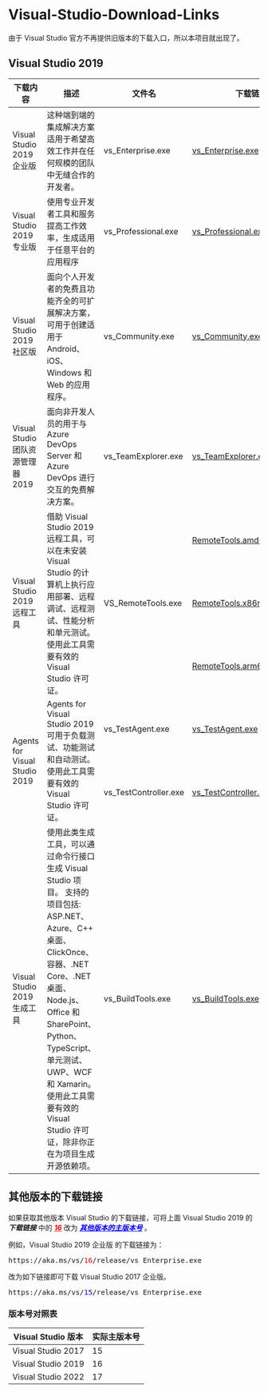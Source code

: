 # Visual-Studio-Download-Links

由于 Visual Studio 官方不再提供旧版本的下载入口，所以本项目就出现了。

## Visual Studio 2019

<table>
    <thead>
        <tr>
            <th>下载内容</th>
            <th>描述</th>
            <th>文件名</th>
            <th>下载链接</th>
        </tr>
    </thead>
    <tbody>
        <tr>
            <td>Visual Studio 2019 企业版</td>
            <td>这种端到端的集成解决方案适用于希望高效工作并在任何规模的团队中无缝合作的开发者。</td>
            <td>vs_Enterprise.exe</td>
            <td><a href="https://aka.ms/vs/16/release/vs_Enterprise.exe">vs_Enterprise.exe</a></td>
        </tr>
        <tr>
            <td>Visual Studio 2019 专业版</td>
            <td>使用专业开发者工具和服务提高工作效率，生成适用于任意平台的应用程序</td>
            <td>vs_Professional.exe</td>
            <td><a href="https://aka.ms/vs/16/release/vs_Professional.exe">vs_Professional.exe</a></td>
        </tr>
        <tr>
            <td>Visual Studio 2019 社区版</td>
            <td>面向个人开发者的免费且功能齐全的可扩展解决方案，可用于创建适用于 Android、iOS、Windows 和 Web 的应用程序。</td>
            <td>vs_Community.exe</td>
            <td><a href="https://aka.ms/vs/16/release/vs_Community.exe">vs_Community.exe</a></td>
        </tr>
        <tr>
            <td>Visual Studio 团队资源管理器 2019</td>
            <td>面向非开发人员的用于与 Azure DevOps Server 和 Azure DevOps 进行交互的免费解决方案。</td>
            <td>vs_TeamExplorer.exe</td>
            <td><a href="https://aka.ms/vs/16/release/vs_TeamExplorer.exe">vs_TeamExplorer.exe</a></td>
        </tr>
        <tr>
            <td rowspan = 3>Visual Studio 2019 远程工具</td>
            <td rowspan = 3>借助 Visual Studio 2019 远程工具，可以在未安装 Visual Studio 的计算机上执行应用部署、远程调试、远程测试、性能分析和单元测试。 使用此工具需要有效的 Visual Studio 许可证。</td>
            <td rowspan = 3>VS_RemoteTools.exe</td>
            <td><a href="https://aka.ms/vs/16/release/RemoteTools.amd64ret.chs.exe">RemoteTools.amd64ret.chs.exe</a></td>
        </tr>
        <tr>
            <td><a href="https://aka.ms/vs/16/release/RemoteTools.x86ret.chs.exe">RemoteTools.x86ret.chs.exe</a></td>
        </tr>
        <tr>
            <td><a href="https://aka.ms/vs/16/release/RemoteTools.arm64ret.chs.exe">RemoteTools.arm64ret.chs.exe</a></td>
        </tr>
        <tr>
            <td rowspan = 2>Agents for Visual Studio 2019</td>
            <td rowspan = 2>Agents for Visual Studio 2019 可用于负载测试、功能测试和自动测试。 使用此工具需要有效的 Visual Studio 许可证。</td>
            <td>vs_TestAgent.exe</td>
            <td><a href="https://aka.ms/vs/16/release/vs_TestAgent.exe">vs_TestAgent.exe</a></td>
        </tr>
        <tr>
            <td>vs_TestController.exe</td>
            <td><a href="https://aka.ms/vs/16/release/vs_TestController.exe">vs_TestController.exe</a></td>
        </tr>
        <tr>
            <td>Visual Studio 2019 生成工具</td>
            <td>使用此类生成工具，可以通过命令行接口生成 Visual Studio 项目。 支持的项目包括: ASP.NET、Azure、C++ 桌面、ClickOnce、容器、.NET Core、.NET 桌面、Node.js、Office 和 SharePoint、Python、TypeScript、单元测试、UWP、WCF 和 Xamarin。 使用此工具需要有效的 Visual Studio 许可证，除非你正在为项目生成开源依赖项。</td>
            <td>vs_BuildTools.exe</td>
            <td><a href="https://aka.ms/vs/16/release/vs_BuildTools.exe">vs_BuildTools.exe</a></td>
        </tr>
    </tbody>
</table>


## 其他版本的下载链接

如果获取其他版本 Visual Studio 的下载链接，可将上面 Visual Studio 2019 的 ***下载链接*** 中的 <font color = 'red'><u>***16***</u></font> 改为 <font color = 'blue'><u>***其他版本的主版本号***</u></font> 。

例如，Visual Studio 2019 企业版 的下载链接为：

<pre>
https://aka.ms/vs/<font color = 'red'>16</font>/release/vs_Enterprise.exe
</pre>

改为如下链接即可下载 Visual Studio 2017 企业版。

<pre>
https://aka.ms/vs/<font color = 'blue'>15</font>/release/vs_Enterprise.exe
</pre>

### 版本号对照表

| Visual Studio 版本 | 实际主版本号 |
|---|---|
| Visual Studio 2017 | 15 |
| Visual Studio 2019 | 16 |
| Visual Studio 2022 | 17 |
